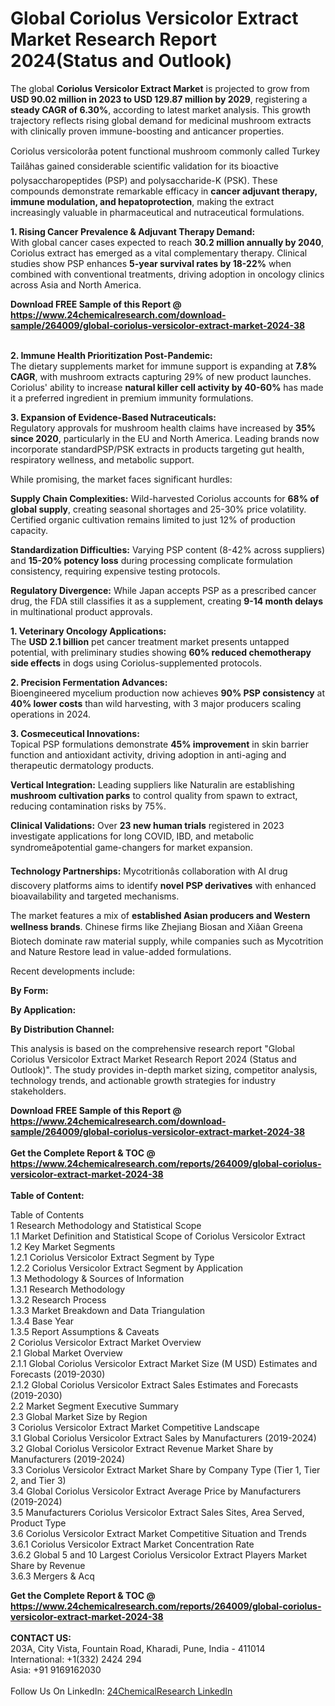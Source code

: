 <h1>Global Coriolus Versicolor Extract Market Research Report 2024(Status and Outlook)</h1><p>The global <strong>Coriolus Versicolor Extract Market</strong> is projected to grow from <strong>USD 90.02 million in 2023 to USD 129.87 million by 2029</strong>, registering a <strong>steady CAGR of 6.30%</strong>, according to latest market analysis. This growth trajectory reflects rising global demand for medicinal mushroom extracts with clinically proven immune-boosting and anticancer properties.</p><p>Coriolus versicolorâa potent functional mushroom commonly called Turkey Tailâhas gained considerable scientific validation for its bioactive polysaccharopeptides (PSP) and polysaccharide-K (PSK). These compounds demonstrate remarkable efficacy in <strong>cancer adjuvant therapy, immune modulation, and hepatoprotection</strong>, making the extract increasingly valuable in pharmaceutical and nutraceutical formulations.</p><p><strong>1. Rising Cancer Prevalence &amp; Adjuvant Therapy Demand:</strong><br>
With global cancer cases expected to reach <strong>30.2 million annually by 2040</strong>, Coriolus extract has emerged as a vital complementary therapy. Clinical studies show PSP enhances <strong>5-year survival rates by 18-22%</strong> when combined with conventional treatments, driving adoption in oncology clinics across Asia and North America.</p><div><b>Download FREE Sample of this Report @ 
            <a href="https://www.24chemicalresearch.com/download-sample/264009/global-coriolus-versicolor-extract-market-2024-38">
            https://www.24chemicalresearch.com/download-sample/264009/global-coriolus-versicolor-extract-market-2024-38</a></b></div><br><p><strong>2. Immune Health Prioritization Post-Pandemic:</strong><br>
The dietary supplements market for immune support is expanding at <strong>7.8% CAGR</strong>, with mushroom extracts capturing 29% of new product launches. Coriolus' ability to increase <strong>natural killer cell activity by 40-60%</strong> has made it a preferred ingredient in premium immunity formulations.</p><p><strong>3. Expansion of Evidence-Based Nutraceuticals:</strong><br>
Regulatory approvals for mushroom health claims have increased by <strong>35% since 2020</strong>, particularly in the EU and North America. Leading brands now incorporate standardPSP/PSK extracts in products targeting gut health, respiratory wellness, and metabolic support.</p><p>While promising, the market faces significant hurdles:</p><p><strong>Supply Chain Complexities:</strong> Wild-harvested Coriolus accounts for <strong>68% of global supply</strong>, creating seasonal shortages and 25-30% price volatility. Certified organic cultivation remains limited to just 12% of production capacity.</p><p><strong>Standardization Difficulties:</strong> Varying PSP content (8-42% across suppliers) and <strong>15-20% potency loss</strong> during processing complicate formulation consistency, requiring expensive testing protocols.</p><p><strong>Regulatory Divergence:</strong> While Japan accepts PSP as a prescribed cancer drug, the FDA still classifies it as a supplement, creating <strong>9-14 month delays</strong> in multinational product approvals.</p><p><strong>1. Veterinary Oncology Applications:</strong><br>
The <strong>USD 2.1 billion</strong> pet cancer treatment market presents untapped potential, with preliminary studies showing <strong>60% reduced chemotherapy side effects</strong> in dogs using Coriolus-supplemented protocols.</p><p><strong>2. Precision Fermentation Advances:</strong><br>
Bioengineered mycelium production now achieves <strong>90% PSP consistency</strong> at <strong>40% lower costs</strong> than wild harvesting, with 3 major producers scaling operations in 2024.</p><p><strong>3. Cosmeceutical Innovations:</strong><br>
Topical PSP formulations demonstrate <strong>45% improvement</strong> in skin barrier function and antioxidant activity, driving adoption in anti-aging and therapeutic dermatology products.</p><p><strong>Vertical Integration:</strong> Leading suppliers like Naturalin are establishing <strong>mushroom cultivation parks</strong> to control quality from spawn to extract, reducing contamination risks by 75%.</p><p><strong>Clinical Validations:</strong> Over <strong>23 new human trials</strong> registered in 2023 investigate applications for long COVID, IBD, and metabolic syndromeâpotential game-changers for market expansion.</p><p><strong>Technology Partnerships:</strong> Mycotritionâs collaboration with AI drug discovery platforms aims to identify <strong>novel PSP derivatives</strong> with enhanced bioavailability and targeted mechanisms.</p><p>The market features a mix of <strong>established Asian producers and Western wellness brands</strong>. Chinese firms like Zhejiang Biosan and Xiâan Greena Biotech dominate raw material supply, while companies such as Mycotrition and Nature Restore lead in value-added formulations.</p><p>Recent developments include:</p><p><strong>By Form:</strong></p><p><strong>By Application:</strong></p><p><strong>By Distribution Channel:</strong></p><p>This analysis is based on the comprehensive research report "Global Coriolus Versicolor Extract Market Research Report 2024 (Status and Outlook)". The study provides in-depth market sizing, competitor analysis, technology trends, and actionable growth strategies for industry stakeholders.</p><div><b>Download FREE Sample of this Report @ 
            <a href="https://www.24chemicalresearch.com/download-sample/264009/global-coriolus-versicolor-extract-market-2024-38">
            https://www.24chemicalresearch.com/download-sample/264009/global-coriolus-versicolor-extract-market-2024-38</a></b></div><br><div><b>Get the Complete Report & TOC @ 
            <a href="https://www.24chemicalresearch.com/reports/264009/global-coriolus-versicolor-extract-market-2024-38">
            https://www.24chemicalresearch.com/reports/264009/global-coriolus-versicolor-extract-market-2024-38</a></b></div><br>
            <b>Table of Content:</b><p>Table of Contents<br />
1 Research Methodology and Statistical Scope<br />
1.1 Market Definition and Statistical Scope of Coriolus Versicolor Extract<br />
1.2 Key Market Segments<br />
1.2.1 Coriolus Versicolor Extract Segment by Type<br />
1.2.2 Coriolus Versicolor Extract Segment by Application<br />
1.3 Methodology & Sources of Information<br />
1.3.1 Research Methodology<br />
1.3.2 Research Process<br />
1.3.3 Market Breakdown and Data Triangulation<br />
1.3.4 Base Year<br />
1.3.5 Report Assumptions & Caveats<br />
2 Coriolus Versicolor Extract Market Overview<br />
2.1 Global Market Overview<br />
2.1.1 Global Coriolus Versicolor Extract Market Size (M USD) Estimates and Forecasts (2019-2030)<br />
2.1.2 Global Coriolus Versicolor Extract Sales Estimates and Forecasts (2019-2030)<br />
2.2 Market Segment Executive Summary<br />
2.3 Global Market Size by Region<br />
3 Coriolus Versicolor Extract Market Competitive Landscape<br />
3.1 Global Coriolus Versicolor Extract Sales by Manufacturers (2019-2024)<br />
3.2 Global Coriolus Versicolor Extract Revenue Market Share by Manufacturers (2019-2024)<br />
3.3 Coriolus Versicolor Extract Market Share by Company Type (Tier 1, Tier 2, and Tier 3)<br />
3.4 Global Coriolus Versicolor Extract Average Price by Manufacturers (2019-2024)<br />
3.5 Manufacturers Coriolus Versicolor Extract Sales Sites, Area Served, Product Type<br />
3.6 Coriolus Versicolor Extract Market Competitive Situation and Trends<br />
3.6.1 Coriolus Versicolor Extract Market Concentration Rate<br />
3.6.2 Global 5 and 10 Largest Coriolus Versicolor Extract Players Market Share by Revenue<br />
3.6.3 Mergers & Acq</p><div><b>Get the Complete Report & TOC @ 
            <a href="https://www.24chemicalresearch.com/reports/264009/global-coriolus-versicolor-extract-market-2024-38">
            https://www.24chemicalresearch.com/reports/264009/global-coriolus-versicolor-extract-market-2024-38</a></b></div><br><b>CONTACT US:</b><br>
            203A, City Vista, Fountain Road, Kharadi, Pune, India - 411014<br>
            International: +1(332) 2424 294<br>
            Asia: +91 9169162030 <br><br>
            Follow Us On LinkedIn: <a href="https://www.linkedin.com/company/24chemicalresearch/">24ChemicalResearch LinkedIn</a>
